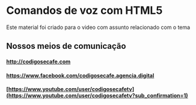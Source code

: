 # Comandos de voz com HTML5

Este material foi criado para o video com assunto relacionado com o tema

## Nossos meios de comunicação
#### <http://codigosecafe.com>
#### <https://www.facebook.com/codigosecafe.agencia.digital>
#### [https://www.youtube.com/user/codigosecafetv](https://www.youtube.com/user/codigosecafetv?sub_confirmation=1)
